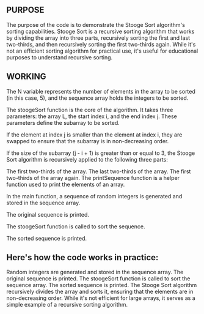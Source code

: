 PURPOSE
-------


The purpose of the code is to demonstrate the Stooge Sort algorithm's sorting capabilities. Stooge Sort is a recursive sorting algorithm that works by dividing the array into three parts, recursively sorting the first and last two-thirds, and then recursively sorting the first two-thirds again. While it's not an efficient sorting algorithm for practical use, it's useful for educational purposes to understand recursive sorting.

WORKING
-------

The N variable represents the number of elements in the array to be sorted (in this case, 5), and the sequence array holds the integers to be sorted.

The stoogeSort function is the core of the algorithm. It takes three parameters: the array L, the start index i, and the end index j. These parameters define the subarray to be sorted.

If the element at index j is smaller than the element at index i, they are swapped to ensure that the subarray is in non-decreasing order.

If the size of the subarray (j - i + 1) is greater than or equal to 3, the Stooge Sort algorithm is recursively applied to the following three parts:

The first two-thirds of the array.
The last two-thirds of the array.
The first two-thirds of the array again.
The printSequence function is a helper function used to print the elements of an array.

In the main function, a sequence of random integers is generated and stored in the sequence array.

The original sequence is printed.

The stoogeSort function is called to sort the sequence.

The sorted sequence is printed.

Here's how the code works in practice:
--------------------------------------

Random integers are generated and stored in the sequence array.
The original sequence is printed.
The stoogeSort function is called to sort the sequence array.
The sorted sequence is printed.
The Stooge Sort algorithm recursively divides the array and sorts it, ensuring that the elements are in non-decreasing order. While it's not efficient for large arrays, it serves as a simple example of a recursive sorting algorithm.
